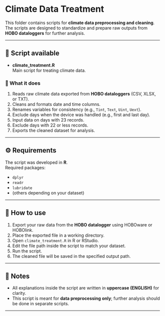 # Climate Data Treatment

This folder contains scripts for **climate data preprocessing and cleaning**.  
The scripts are designed to standardize and prepare raw outputs from **HOBO dataloggers** for further analysis.

---

## 📄 Script available

- **climate_treatment.R**  
  Main script for treating climate data.  

### 🔹 What it does
1. Reads raw climate data exported from **HOBO dataloggers** (CSV, XLSX, or TXT).
2. Cleans and formats date and time columns.
3. Renames variables for consistency (e.g., `Tint`, `Text`, `Uint`, `Uext`).
4. Exclude days when the device was handled (e.g., first and last day).
5. Input data on days with 23 records.
6. Exclude days with 22 or less records.
7. Exports the cleaned dataset for analysis.

---

## ⚙️ Requirements

The script was developed in **R**.  
Required packages:
- `dplyr`
- `readr`
- `lubridate`
- (others depending on your dataset)

---

## 🚀 How to use

1. Export your raw data from the **HOBO datalogger** using HOBOware or HOBOlink.  
2. Place the exported file in a working directory.  
3. Open `climate_treatment.R` in R or RStudio.  
4. Edit the file path inside the script to match your dataset.  
5. Run the script.  
6. The cleaned file will be saved in the specified output path.  

---

## 📌 Notes

- All explanations inside the script are written in **uppercase (ENGLISH)** for clarity.  
- This script is meant for **data preprocessing only**; further analysis should be done in separate scripts.

---

